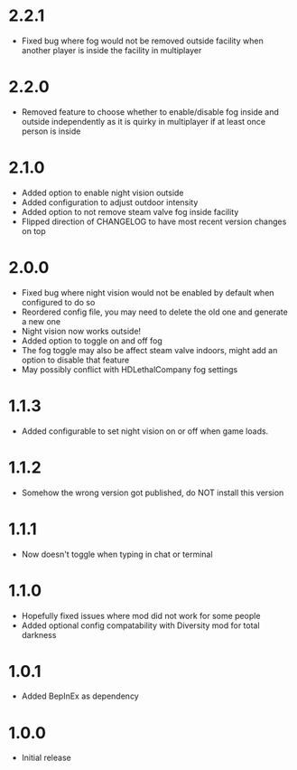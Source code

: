 # 2.2.1

- Fixed bug where fog would not be removed outside facility when another player is inside the facility in multiplayer

# 2.2.0

- Removed feature to choose whether to enable/disable fog inside and outside independently as it is quirky in multiplayer if at least once person is inside

# 2.1.0

- Added option to enable night vision outside
- Added configuration to adjust outdoor intensity
- Added option to not remove steam valve fog inside facility
- Flipped direction of CHANGELOG to have most recent version changes on top

# 2.0.0

- Fixed bug where night vision would not be enabled by default when configured to do so
- Reordered config file, you may need to delete the old one and generate a new one
- Night vision now works outside!
- Added option to toggle on and off fog
- The fog toggle may also be affect steam valve indoors, might add an option to disable that feature
- May possibly conflict with HDLethalCompany fog settings

# 1.1.3

- Added configurable to set night vision on or off when game loads.

# 1.1.2

- Somehow the wrong version got published, do NOT install this version

# 1.1.1

- Now doesn't toggle when typing in chat or terminal

# 1.1.0

- Hopefully fixed issues where mod did not work for some people
- Added optional config compatability with Diversity mod for total darkness

# 1.0.1

- Added BepInEx as dependency

# 1.0.0

- Initial release
